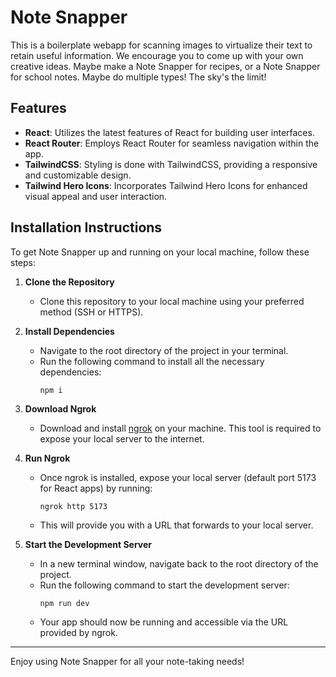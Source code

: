 # Note Snapper

This is a boilerplate webapp for scanning images to virtualize their text to retain useful information. We encourage you to come up with your own creative ideas. Maybe make a Note Snapper for recipes, or a Note Snapper for school notes. Maybe do multiple types! The sky's the limit!

## Features

- **React**: Utilizes the latest features of React for building user interfaces.
- **React Router**: Employs React Router for seamless navigation within the app.
- **TailwindCSS**: Styling is done with TailwindCSS, providing a responsive and customizable design.
- **Tailwind Hero Icons**: Incorporates Tailwind Hero Icons for enhanced visual appeal and user interaction.

## Installation Instructions

To get Note Snapper up and running on your local machine, follow these steps:

1. **Clone the Repository**

   - Clone this repository to your local machine using your preferred method (SSH or HTTPS).

2. **Install Dependencies**

   - Navigate to the root directory of the project in your terminal.
   - Run the following command to install all the necessary dependencies:
     ```
     npm i
     ```

3. **Download Ngrok**

   - Download and install [ngrok](https://ngrok.com/) on your machine. This tool is required to expose your local server to the internet.

4. **Run Ngrok**

   - Once ngrok is installed, expose your local server (default port 5173 for React apps) by running:
     ```
     ngrok http 5173
     ```
   - This will provide you with a URL that forwards to your local server.

5. **Start the Development Server**
   - In a new terminal window, navigate back to the root directory of the project.
   - Run the following command to start the development server:
     ```
     npm run dev
     ```
   - Your app should now be running and accessible via the URL provided by ngrok.

---

Enjoy using Note Snapper for all your note-taking needs!
